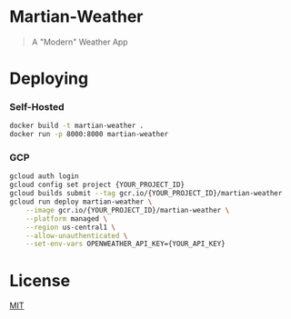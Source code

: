 # Martian-Weather
> A "Modern" Weather App

# Deploying
### Self-Hosted
```bash
docker build -t martian-weather .
docker run -p 8000:8000 martian-weather
```

### GCP
```bash
gcloud auth login
gcloud config set project {YOUR_PROJECT_ID}
gcloud builds submit --tag gcr.io/{YOUR_PROJECT_ID}/martian-weather
gcloud run deploy martian-weather \
    --image gcr.io/{YOUR_PROJECT_ID}/martian-weather \
    --platform managed \
    --region us-central1 \
    --allow-unauthenticated \
    --set-env-vars OPENWEATHER_API_KEY={YOUR_API_KEY}
```

# License
[MIT](LICENSE.txt)